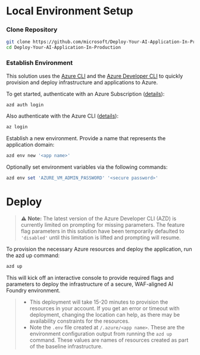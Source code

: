 # Local Environment Setup

### Clone Repository

```bash
git clone https://github.com/microsoft/Deploy-Your-AI-Application-In-Production.git
cd Deploy-Your-AI-Application-In-Production
```

### Establish Environment

This solution uses the [Azure CLI](https://learn.microsoft.com/en-us/cli/azure/what-is-azure-cli?view=azure-cli-latest) and the [Azure Developer CLI](https://learn.microsoft.com/en-us/azure/developer/azure-developer-cli/overview) to quickly provision and deploy infrastructure and applications to Azure.

To get started, authenticate with an Azure Subscription ([details](https://learn.microsoft.com/en-us/azure/developer/azure-developer-cli/reference#azd-auth-login)):

```powershell
azd auth login
```

Also authenticate with the Azure CLI ([details](https://learn.microsoft.com/en-us/cli/azure/authenticate-azure-cli?view=azure-cli-latest)):

```powershell
az login
```

Establish a new environment. Provide a name that represents the application domain:

```powershell
azd env new '<app name>'
```

Optionally set environment variables via the following commands:
```powershell
azd env set 'AZURE_VM_ADMIN_PASSWORD' '<secure password>'
```

# Deploy

> ⚠️ **Note:** The latest version of the Azure Developer CLI (AZD) is currently limited on prompting for missing parameters. The feature flag parameters in this solution have been temporarily defaulted to `'disabled'` until this limitation is lifted and prompting will resume.

To provision the necessary Azure resources and deploy the application, run the azd up command:
```powershell
azd up
```
This will kick off an interactive console to provide required flags and parameters to deploy the infrastructure of a secure, WAF-aligned AI Foundry environment.

>- This deployment will take 15-20 minutes to provision the resources in your account. If you get an error or timeout with deployment, changing the location can help, as there may be availability constraints for the resources.
>- Note the `.env` file created at `/.azure/<app name>`. These are the environment configuration output from running the `azd up` command. These values are names of resources created as part of the baseline infrastructure.